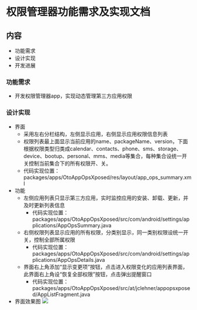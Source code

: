 # 权限管理器功能需求及实现文档

## 内容
  - 功能需求
  - 设计实现
  - 开发进展
  
### 功能需求
  - 开发权限管理器app，实现动态管理第三方应用权限
  
### 设计实现
  - 界面
    - 采用左右分栏结构，左侧显示应用，右侧显示应用权限信息列表
    - 权限列表最上面显示当前应用的name、packageName、version，下面根据权限类型归类成calendar、contacts、phone、sms、storage、device、bootup、personal、mms、media等集合，每种集合设统一开关控制当前集合下的所有权限开、关。
    - 代码实现位置：packages/apps/OtoAppOpsXposed/res/layout/app_ops_summary.xml
  - 功能
    - 左侧应用列表只显示第三方应用，实时监控应用的安装、卸载、更新，并及时更新列表信息
      - 代码实现位置：packages/apps/OtoAppOpsXposed/src/com/android/settings/applications/AppOpsSummary.java
    - 右侧权限列表显示应用的所有权限，分类别显示，同一类别权限设统一开关，控制全部所属权限
      - 代码实现位置：packages/apps/OtoAppOpsXposed/src/com/android/settings/applications/AppOpsDetails.java
    - 界面右上角添加“显示变更项”按钮，点击进入权限变化的应用列表界面，此界面右上角设“恢复全部权限”按钮，点击弹出提醒窗口
      - 代码实现位置：packages/apps/OtoAppOpsXposed/src/at/jclehner/appopsxposed/AppListFragment.java
  - 界面效果图
  ![](https://github.com/openthos/multiwin-analysis/blob/master/pictures/oto_privacy.png)
    
    
